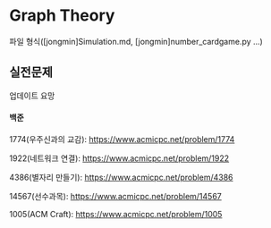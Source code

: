 # Graph Theory
파일 형식([jongmin]Simulation.md, [jongmin]number_cardgame.py ...)

## 실전문제
업데이트 요망

#### 백준
1774(우주신과의 교감): https://www.acmicpc.net/problem/1774

1922(네트워크 연결): https://www.acmicpc.net/problem/1922

4386(별자리 만들기): https://www.acmicpc.net/problem/4386

14567(선수과목): https://www.acmicpc.net/problem/14567

1005(ACM Craft): https://www.acmicpc.net/problem/1005